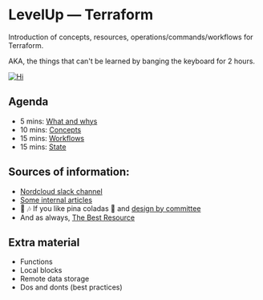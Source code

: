 # LevelUp — Terraform

Introduction of concepts, resources, operations/commands/workflows
for Terraform.

AKA, the things that can't be learned by banging the keyboard for
2 hours.

[![Hi](https://github.com/jpedro/levelup-terraform/actions/workflows/hi.yaml/badge.svg)](https://github.com/jpedro/levelup-terraform/actions/workflows/hi.yaml)


## Agenda

- 5 mins: [What and whys](docs/but-why.md)
- 10 mins: [Concepts](docs/concepts.md)
- 15 mins: [Workflows](docs/workflows.md)
- 15 mins: [State](docs/state.md)


## Sources of information:

- [Nordcloud slack channel](https://app.slack.com/client/T02MZBG9C/C3W6CHP4K)
- [Some internal articles](https://backstage.nordcloud.io/docs/default/component/terraform-practice)
- 🎤 🎶 If you like pina coladas 🍹 and [design by committee](https://app.slack.com/client/T02MZBG9C/C056SLBSSE5)
- And as always, [The Best Resource](https://www.youtube.com/results?search_query=terraform+tips+and+tricks)


## Extra material

- Functions
- Local blocks
- Remote data storage
- Dos and donts (best practices)
